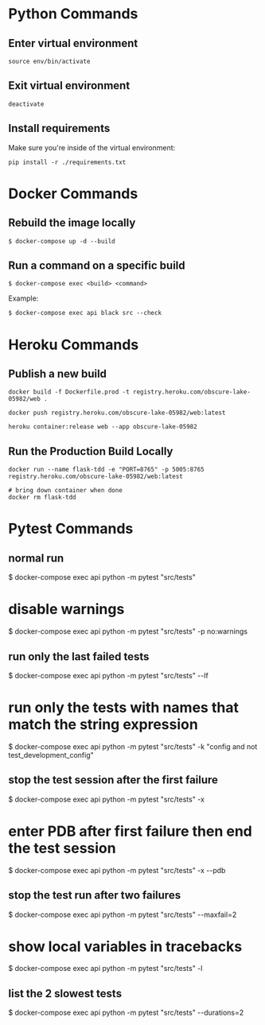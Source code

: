 # Python Commands

## Enter virtual environment

`source env/bin/activate`

## Exit virtual environment

`deactivate`

## Install requirements

Make sure you're inside of the virtual environment:

```
pip install -r ./requirements.txt
```

# Docker Commands

## Rebuild the image locally

```
$ docker-compose up -d --build
```

## Run a command on a specific build

```
$ docker-compose exec <build> <command>
```

Example:

```
$ docker-compose exec api black src --check
```

# Heroku Commands

## Publish a new build

```
docker build -f Dockerfile.prod -t registry.heroku.com/obscure-lake-05982/web .

docker push registry.heroku.com/obscure-lake-05982/web:latest

heroku container:release web --app obscure-lake-05982
```

## Run the Production Build Locally

```
docker run --name flask-tdd -e "PORT=8765" -p 5005:8765 registry.heroku.com/obscure-lake-05982/web:latest

# bring down container when done
docker rm flask-tdd
```

# Pytest Commands

## normal run

$ docker-compose exec api python -m pytest "src/tests"

# disable warnings

$ docker-compose exec api python -m pytest "src/tests" -p no:warnings

## run only the last failed tests

$ docker-compose exec api python -m pytest "src/tests" --lf

# run only the tests with names that match the string expression

$ docker-compose exec api python -m pytest "src/tests" -k "config and not test_development_config"

## stop the test session after the first failure

$ docker-compose exec api python -m pytest "src/tests" -x

# enter PDB after first failure then end the test session

$ docker-compose exec api python -m pytest "src/tests" -x --pdb

## stop the test run after two failures

$ docker-compose exec api python -m pytest "src/tests" --maxfail=2

# show local variables in tracebacks

$ docker-compose exec api python -m pytest "src/tests" -l

## list the 2 slowest tests

$ docker-compose exec api python -m pytest "src/tests" --durations=2
